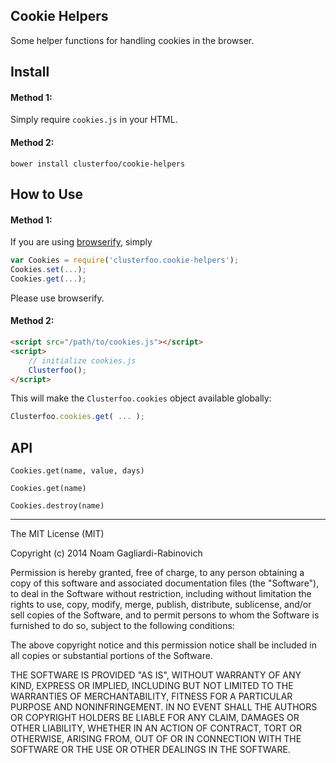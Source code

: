 ## Cookie Helpers

Some helper functions for handling cookies in the browser.

## Install

#### Method 1: 

Simply require `cookies.js` in your HTML.


#### Method 2:

    bower install clusterfoo/cookie-helpers

## How to Use

#### Method 1:

If you are using [browserify](http://browserify.org/), simply

```js
var Cookies = require('clusterfoo.cookie-helpers');
Cookies.set(...);
Cookies.get(...);
```

Please use browserify.

#### Method 2:


```html
<script src="/path/to/cookies.js"></script>
<script>
    // initialize cookies.js
    Clusterfoo();
</script>
```

This will make the `Clusterfoo.cookies` object available globally:

```js
Clusterfoo.cookies.get( ... );
```

## API

`Cookies.get(name, value, days)`

`Cookies.get(name)`

`Cookies.destroy(name)`

--- 

The MIT License (MIT)

Copyright (c) 2014 Noam Gagliardi-Rabinovich

Permission is hereby granted, free of charge, to any person obtaining a copy
of this software and associated documentation files (the "Software"), to deal
in the Software without restriction, including without limitation the rights
to use, copy, modify, merge, publish, distribute, sublicense, and/or sell
copies of the Software, and to permit persons to whom the Software is
furnished to do so, subject to the following conditions:

The above copyright notice and this permission notice shall be included in
all copies or substantial portions of the Software.

THE SOFTWARE IS PROVIDED "AS IS", WITHOUT WARRANTY OF ANY KIND, EXPRESS OR
IMPLIED, INCLUDING BUT NOT LIMITED TO THE WARRANTIES OF MERCHANTABILITY,
FITNESS FOR A PARTICULAR PURPOSE AND NONINFRINGEMENT. IN NO EVENT SHALL THE
AUTHORS OR COPYRIGHT HOLDERS BE LIABLE FOR ANY CLAIM, DAMAGES OR OTHER
LIABILITY, WHETHER IN AN ACTION OF CONTRACT, TORT OR OTHERWISE, ARISING FROM,
OUT OF OR IN CONNECTION WITH THE SOFTWARE OR THE USE OR OTHER DEALINGS IN
THE SOFTWARE.
